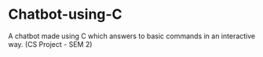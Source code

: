 # Chatbot-using-C
A chatbot made using C which answers to basic commands in an interactive way. (CS Project - SEM 2)
